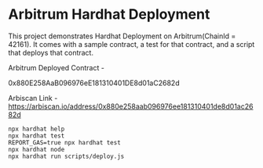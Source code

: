 # Arbitrum Hardhat Deployment

This project demonstrates Hardhat Deployment on Arbitrum(ChainId = 42161). It comes with a sample contract, a test for that contract, and a script that deploys that contract.

Arbitrum Deployed Contract -

0x880E258AaB096976eE181310401DE8d01aC2682d

Arbiscan Link -
https://arbiscan.io/address/0x880e258aab096976ee181310401de8d01ac2682d

```shell
npx hardhat help
npx hardhat test
REPORT_GAS=true npx hardhat test
npx hardhat node
npx hardhat run scripts/deploy.js
```
